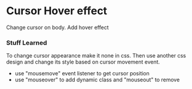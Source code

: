# Cursor Hover effect
Change cursor on body. Add hover effect

### Stuff Learned
To change cursor appearance make it none in css. Then use another css design and change its style based on cursor movement event.<br/>
<ul>
    <li>use "mousemove" event listener to get cursor position</li>
    <li>use "mouseover" to add dynamic class and "mouseout" to remove</li>
</ul>
